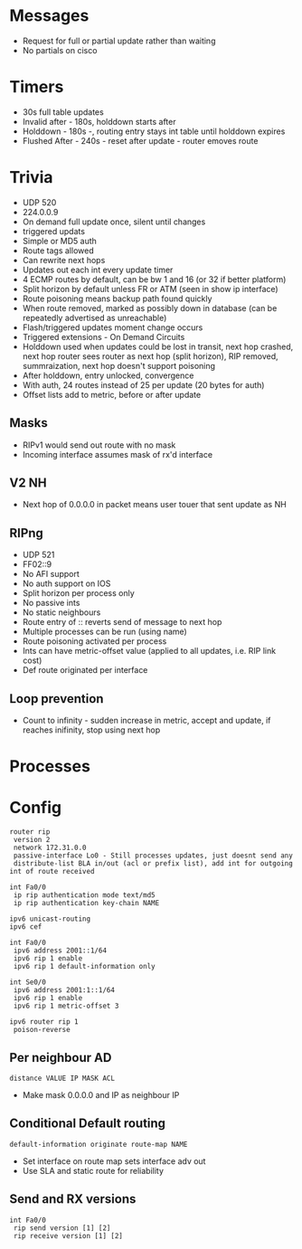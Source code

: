 # Messages

* Request for full or partial update rather than waiting
* No partials on cisco

# Timers

* 30s full table updates
* Invalid after - 180s, holddown starts after
* Holddown - 180s -, routing entry stays int table until holddown expires
* Flushed After - 240s - reset after update - router emoves route

# Trivia

* UDP 520
* 224.0.0.9
* On demand full update once, silent until changes
* triggered updats
* Simple or MD5 auth
* Route tags allowed
* Can rewrite next hops
* Updates out each int every update timer
* 4 ECMP routes by default, can be bw 1 and 16 (or 32 if better platform)
* Split horizon by default unless FR or ATM (seen in show ip interface)
* Route poisoning means backup path found quickly
* When route removed, marked as possibly down in database (can be repeatedly advertised as unreachable)
* Flash/triggered updates moment change occurs
* Triggered extensions - On Demand Circuits
* Holddown used when updates could be lost in transit, next hop crashed, next hop router sees router as next hop (split horizon), RIP removed, summraization, next hop doesn't support poisoning
* After holddown, entry unlocked, convergence
* With auth, 24 routes instead of 25 per update (20 bytes for auth)
* Offset lists add to metric, before or after update

## Masks

* RIPv1 would send out route with no mask
* Incoming interface assumes mask of rx'd interface

## V2 NH
* Next hop of 0.0.0.0 in packet means user touer that sent update as NH

## RIPng

* UDP 521
* FF02::9
* No AFI support
* No auth support on IOS
* Split horizon per process only
* No passive ints
* No static neighbours
* Route entry of :: reverts send of message to next hop
* Multiple processes can be run (using name)
* Route poisoning activated per process
* Ints can have metric-offset value (applied to all updates, i.e. RIP link cost)
* Def route originated per interface

## Loop prevention

* Count to infinity - sudden increase in metric, accept and update, if reaches inifinity, stop using next hop

# Processes

# Config

```
router rip 
 version 2
 network 172.31.0.0
 passive-interface Lo0 - Still processes updates, just doesnt send any
 distribute-list BLA in/out (acl or prefix list), add int for outgoing int of route received

int Fa0/0
 ip rip authentication mode text/md5
 ip rip authentication key-chain NAME
```

```
ipv6 unicast-routing
ipv6 cef

int Fa0/0
 ipv6 address 2001::1/64
 ipv6 rip 1 enable
 ipv6 rip 1 default-information only

int Se0/0
 ipv6 address 2001:1::1/64
 ipv6 rip 1 enable
 ipv6 rip 1 metric-offset 3

ipv6 router rip 1
 poison-reverse
```

## Per neighbour AD

```
distance VALUE IP MASK ACL
```
* Make mask 0.0.0.0 and IP as neighbour IP

## Conditional Default routing

```
default-information originate route-map NAME
```
* Set interface on route map sets interface adv out
* Use SLA and static route for reliability

## Send and RX versions

```
int Fa0/0
 rip send version [1] [2]
 rip receive version [1] [2]
